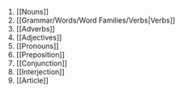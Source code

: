 1. [[Nouns]]
2. [[Grammar/Words/Word Families/Verbs|Verbs]]
3. [[Adverbs]]
4. [[Adjectives]]
5. [[Pronouns]]
6. [[Preposition]]
7. [[Conjunction]]
8. [[Interjection]]
9. [[Article]]